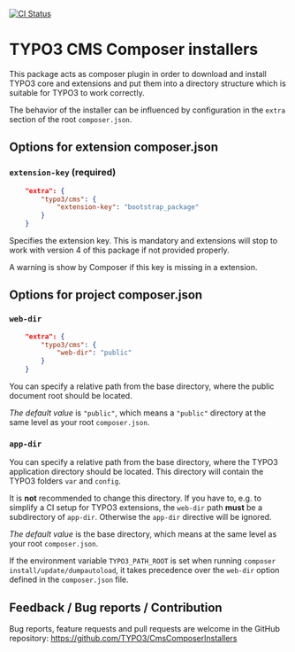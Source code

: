 [![CI Status](https://github.com/TYPO3/CmsComposerInstallers/workflows/CI/badge.svg?branch=master)](https://github.com/TYPO3/CmsComposerInstallers/actions?query=workflow%3ACI)

# TYPO3 CMS Composer installers

This package acts as composer plugin in order to download and install TYPO3
core and extensions and put them into a directory structure which is suitable
for TYPO3 to work correctly.

The behavior of the installer can be influenced by configuration in the `extra`
section of the root `composer.json`.

## Options for extension composer.json

### `extension-key` (required)

```json
    "extra": {
        "typo3/cms": {
            "extension-key": "bootstrap_package"
        }
    }
```

Specifies the extension key. This is mandatory and extensions will stop to work
with version 4 of this package if not provided properly.

A warning is show by Composer if this key is missing in a extension.

## Options for project composer.json

### `web-dir`

```json
    "extra": {
        "typo3/cms": {
            "web-dir": "public"
        }
    }
```

You can specify a relative path from the base directory, where the public
document root should be located.

*The default value* is `"public"`, which means a `"public"` directory at the
same level as your root `composer.json`.

### `app-dir`

You can specify a relative path from the base directory, where the TYPO3
application directory should be located. This directory will contain the TYPO3
folders `var` and `config`.

It is **not** recommended to change this directory. If you have to, e.g. to
simplify a CI setup for TYPO3 extensions, the `web-dir` path **must** be a
subdirectory of `app-dir`. Otherwise the `app-dir` directive will be ignored.

*The default value* is the base directory, which means at the same level as
your root `composer.json`.

If the environment variable `TYPO3_PATH_ROOT` is set when running `composer install/update/dumpautoload`,
it takes precedence over the `web-dir` option defined in the `composer.json` file.

## Feedback / Bug reports / Contribution

Bug reports, feature requests and pull requests are welcome in the GitHub
repository: <https://github.com/TYPO3/CmsComposerInstallers>
